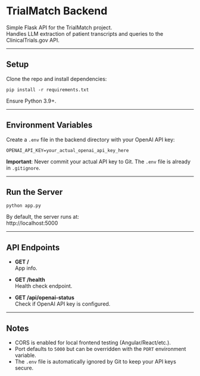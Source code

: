# TrialMatch Backend

Simple Flask API for the TrialMatch project.  
Handles LLM extraction of patient transcripts and queries to the ClinicalTrials.gov API.

---

## Setup

Clone the repo and install dependencies:

```
pip install -r requirements.txt
```

Ensure Python 3.9+.

---

## Environment Variables

Create a `.env` file in the backend directory with your OpenAI API key:

```
OPENAI_API_KEY=your_actual_openai_api_key_here
```

**Important**: Never commit your actual API key to Git. The `.env` file is already in `.gitignore`.

---

## Run the Server

```
python app.py
```

By default, the server runs at:  
http://localhost:5000

---

## API Endpoints

- **GET /**  
  App info.

- **GET /health**  
  Health check endpoint.

- **GET /api/openai-status**  
  Check if OpenAI API key is configured.

---

## Notes

- CORS is enabled for local frontend testing (Angular/React/etc.).  
- Port defaults to `5000` but can be overridden with the `PORT` environment variable.
- The `.env` file is automatically ignored by Git to keep your API keys secure.
